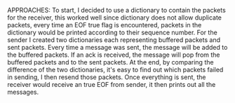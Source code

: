 APPROACHES:
To start, I decided to use a dictionary to contain the packets for the receiver, this worked well since dictionary does not allow duplicate packets, every time an EOF true flag is encountered, packets in the dictionary would be printed according to their sequence number. For the sender I created two dictionaries each representing buffered packets and sent packets. Every time a message was sent, the message will be added to the buffered packets. If an ack is received, the message will pop from the buffered packets and to the sent packets. At the end, by comparing the difference of the two dictionaries, it's easy to find out which packets failed in sending, I then resend those packets. Once everything is sent, the receiver would receive an true EOF from sender, it then prints out all the messages.

